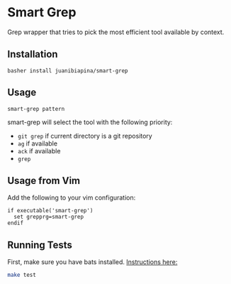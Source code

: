 # Smart Grep

Grep wrapper that tries to pick the most efficient tool available by context.

## Installation

```
basher install juanibiapina/smart-grep
```

## Usage

```
smart-grep pattern
```

smart-grep will select the tool with the following priority:

- `git grep` if current directory is a git repository
- `ag` if available
- `ack` if available
- `grep`

## Usage from Vim

Add the following to your vim configuration:

```
if executable('smart-grep')
  set grepprg=smart-grep
endif
```

## Running Tests
First, make sure you have bats installed. [Instructions here:](https://github.com/sstephenson/bats#installing-bats-from-source)
```bash
make test
```


